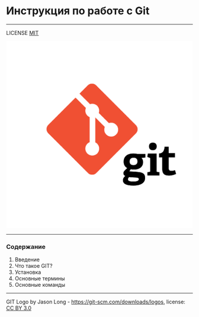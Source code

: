 # Инструкция по работе с Git


---

LICENSE [MIT](./license.md)


![git-logo](./git-logo.png)

---


### Содержание
1. Введение
2. Что такое GIT?
3. Установка
4. Основные термины
5. Основные команды

---

GIT Logo by Jason Long - https://git-scm.com/downloads/logos, license: [CC BY 3.0](https://creativecommons.org/licenses/by/3.0/)



